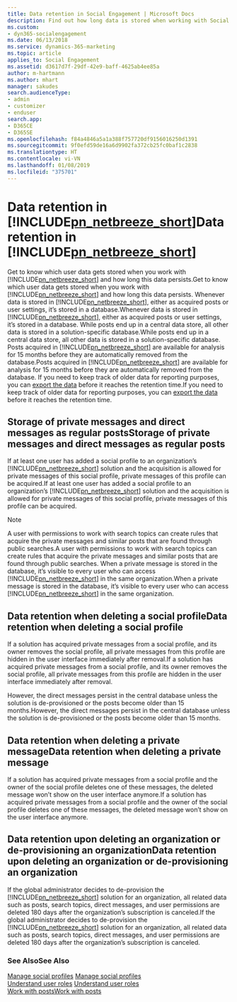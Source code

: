 ```yaml
---
title: Data retention in Social Engagement | Microsoft Docs
description: Find out how long data is stored when working with Social Engagement.
ms.custom:
- dyn365-socialengagement
ms.date: 06/13/2018
ms.service: dynamics-365-marketing
ms.topic: article
applies_to: Social Engagement
ms.assetid: d3617d7f-29df-42e9-baff-4625ab4ee85a
author: m-hartmann
ms.author: mhart
manager: sakudes
search.audienceType:
- admin
- customizer
- enduser
search.app:
- D365CE
- D365SE
ms.openlocfilehash: f84a4846a5a1a388f757720df9156016250d1391
ms.sourcegitcommit: 9f0efd59de16a6d9902fa372cb25fc0baf1c2838
ms.translationtype: HT
ms.contentlocale: vi-VN
ms.lasthandoff: 01/08/2019
ms.locfileid: "375701"
---
```

# <a name="data-retention-in-includepnnetbreezeshortincludespn-social-engagement-shortmd"></a><span data-ttu-id="a2fca-103">Data retention in [!INCLUDE[pn_netbreeze_short](../includes/pn-social-engagement-short.md)]</span><span class="sxs-lookup"><span data-stu-id="a2fca-103">Data retention in [!INCLUDE[pn_netbreeze_short](../includes/pn-social-engagement-short.md)]</span></span>

<span data-ttu-id="a2fca-104">Get to know which user data gets stored when you work with [!INCLUDE[pn_netbreeze_short](../includes/pn-social-engagement-short.md)] and how long this data persists.</span><span class="sxs-lookup"><span data-stu-id="a2fca-104">Get to know which user data gets stored when you work with [!INCLUDE[pn_netbreeze_short](../includes/pn-social-engagement-short.md)] and how long this data persists.</span></span> <span data-ttu-id="a2fca-105">Whenever data is stored in [!INCLUDE[pn_netbreeze_short](../includes/pn-social-engagement-short.md)], either as acquired posts or user settings, it’s stored in a database.</span><span class="sxs-lookup"><span data-stu-id="a2fca-105">Whenever data is stored in [!INCLUDE[pn_netbreeze_short](../includes/pn-social-engagement-short.md)], either as acquired posts or user settings, it’s stored in a database.</span></span> <span data-ttu-id="a2fca-106">While posts end up in a central data store, all other data is stored in a solution-specific database.</span><span class="sxs-lookup"><span data-stu-id="a2fca-106">While posts end up in a central data store, all other data is stored in a solution-specific database.</span></span> <span data-ttu-id="a2fca-107">Posts acquired in [!INCLUDE[pn_netbreeze_short](../includes/pn-social-engagement-short.md)] are available for analysis for 15 months before they are automatically removed from the database.</span><span class="sxs-lookup"><span data-stu-id="a2fca-107">Posts acquired in [!INCLUDE[pn_netbreeze_short](../includes/pn-social-engagement-short.md)] are available for analysis for 15 months before they are automatically removed from the database.</span></span> <span data-ttu-id="a2fca-108">If you need to keep track of older data for reporting purposes, you can [export the data](analyze-social-data-using-widgets.md#export-data-from-widgets) before it reaches the retention time.</span><span class="sxs-lookup"><span data-stu-id="a2fca-108">If you need to keep track of older data for reporting purposes, you can [export the data](analyze-social-data-using-widgets.md#export-data-from-widgets) before it reaches the retention time.</span></span>     
  
## <a name="storage-of-private-messages-and-direct-messages-as-regular-posts"></a><span data-ttu-id="a2fca-109">Storage of private messages and direct messages as regular posts</span><span class="sxs-lookup"><span data-stu-id="a2fca-109">Storage of private messages and direct messages as regular posts</span></span> 

<span data-ttu-id="a2fca-110">If at least one user has added a social profile to an organization’s [!INCLUDE[pn_netbreeze_short](../includes/pn-social-engagement-short.md)] solution and the acquisition is allowed for private messages of this social profile, private messages of this profile can be acquired.</span><span class="sxs-lookup"><span data-stu-id="a2fca-110">If at least one user has added a social profile to an organization’s [!INCLUDE[pn_netbreeze_short](../includes/pn-social-engagement-short.md)] solution and the acquisition is allowed for private messages of this social profile, private messages of this profile can be acquired.</span></span>  
  
> [!NOTE]
>  <span data-ttu-id="a2fca-111">A user with permissions to work with search topics can create rules that acquire the private messages and similar posts that are found through public searches.</span><span class="sxs-lookup"><span data-stu-id="a2fca-111">A user with permissions to work with search topics can create rules that acquire the private messages and similar posts that are found through public searches.</span></span> <span data-ttu-id="a2fca-112">When a private message is stored in the database, it’s visible to every user who can access [!INCLUDE[pn_netbreeze_short](../includes/pn-social-engagement-short.md)] in the same organization.</span><span class="sxs-lookup"><span data-stu-id="a2fca-112">When a private message is stored in the database, it’s visible to every user who can access [!INCLUDE[pn_netbreeze_short](../includes/pn-social-engagement-short.md)] in the same organization.</span></span>  
  
## <a name="data-retention-when-deleting-a-social-profile"></a><span data-ttu-id="a2fca-113">Data retention when deleting a social profile</span><span class="sxs-lookup"><span data-stu-id="a2fca-113">Data retention when deleting a social profile</span></span>  

<span data-ttu-id="a2fca-114">If a solution has acquired private messages from a social profile, and its owner removes the social profile, all private messages from this profile are hidden in the user interface immediately after removal.</span><span class="sxs-lookup"><span data-stu-id="a2fca-114">If a solution has acquired private messages from a social profile, and its owner removes the social profile, all private messages from this profile are hidden in the user interface immediately after removal.</span></span>  
  
<span data-ttu-id="a2fca-115">However, the direct messages persist in the central database unless the solution is de-provisioned or the posts become older than 15 months.</span><span class="sxs-lookup"><span data-stu-id="a2fca-115">However, the direct messages persist in the central database unless the solution is de-provisioned or the posts become older than 15 months.</span></span>  
  
## <a name="data-retention-when-deleting-a-private-message"></a><span data-ttu-id="a2fca-116">Data retention when deleting a private message</span><span class="sxs-lookup"><span data-stu-id="a2fca-116">Data retention when deleting a private message</span></span>  

<span data-ttu-id="a2fca-117">If a solution has acquired private messages from a social profile and the owner of the social profile deletes one of these messages, the deleted message won’t show on the user interface anymore.</span><span class="sxs-lookup"><span data-stu-id="a2fca-117">If a solution has acquired private messages from a social profile and the owner of the social profile deletes one of these messages, the deleted message won’t show on the user interface anymore.</span></span>  
  
## <a name="data-retention-upon-deleting-an-organization-or-de-provisioning-an-organization"></a><span data-ttu-id="a2fca-118">Data retention upon deleting an organization or de-provisioning an organization</span><span class="sxs-lookup"><span data-stu-id="a2fca-118">Data retention upon deleting an organization or de-provisioning an organization</span></span>  

<span data-ttu-id="a2fca-119">If the global administrator decides to de-provision the [!INCLUDE[pn_netbreeze_short](../includes/pn-social-engagement-short.md)] solution for an organization, all related data such as posts, search topics, direct messages, and user permissions are deleted 180 days after the organization’s subscription is canceled.</span><span class="sxs-lookup"><span data-stu-id="a2fca-119">If the global administrator decides to de-provision the [!INCLUDE[pn_netbreeze_short](../includes/pn-social-engagement-short.md)] solution for an organization, all related data such as posts, search topics, direct messages, and user permissions are deleted 180 days after the organization’s subscription is canceled.</span></span>  
  
### <a name="see-also"></a><span data-ttu-id="a2fca-120">See Also</span><span class="sxs-lookup"><span data-stu-id="a2fca-120">See Also</span></span>  

<span data-ttu-id="a2fca-121">[Manage social profiles](manage-social-profiles.md) </span><span class="sxs-lookup"><span data-stu-id="a2fca-121">[Manage social profiles](manage-social-profiles.md) </span></span>  
<span data-ttu-id="a2fca-122">[Understand user roles](user-roles.md) </span><span class="sxs-lookup"><span data-stu-id="a2fca-122">[Understand user roles](user-roles.md) </span></span>  
[<span data-ttu-id="a2fca-123">Work with posts</span><span class="sxs-lookup"><span data-stu-id="a2fca-123">Work with posts</span></span>](work-with-posts.md)
 
